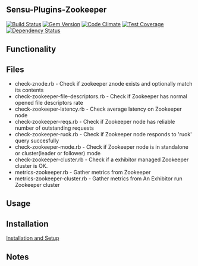 ## Sensu-Plugins-Zookeeper

[![Build Status](https://travis-ci.org/sensu-plugins/sensu-plugins-zookeeper.svg?branch=master)](https://travis-ci.org/sensu-plugins/sensu-plugins-zookeeper)
[![Gem Version](https://badge.fury.io/rb/sensu-plugins-zookeeper.svg)](http://badge.fury.io/rb/sensu-plugins-zookeeper)
[![Code Climate](https://codeclimate.com/github/sensu-plugins/sensu-plugins-zookeeper/badges/gpa.svg)](https://codeclimate.com/github/sensu-plugins/sensu-plugins-zookeeper)
[![Test Coverage](https://codeclimate.com/github/sensu-plugins/sensu-plugins-zookeeper/badges/coverage.svg)](https://codeclimate.com/github/sensu-plugins/sensu-plugins-zookeeper)
[![Dependency Status](https://gemnasium.com/sensu-plugins/sensu-plugins-zookeeper.svg)](https://gemnasium.com/sensu-plugins/sensu-plugins-zookeeper)

## Functionality

## Files

* check-znode.rb - Check if zookeeper znode exists and optionally match its contents
* check-zookeeper-file-descriptors.rb - Check if Zookeeper has normal opened file descriptors rate
* check-zookeeper-latency.rb - Check average latency on Zookeeper node
* check-zookeeper-reqs.rb - Check if Zookeeper node has reliable number of outstanding requests
* check-zookeeper-ruok.rb - Check if Zookeeper node responds to 'ruok' query succesfully
* check-zookeeper-mode.rb - Check if Zookeeper node is in standalone or cluster(leader or follower) mode
* check-zookeeper-cluster.rb - Check if a exhibitor managed Zookeeper cluster is OK.
* metrics-zookeeper.rb - Gather metrics from Zookeeper
* metrics-zookeeper-cluster.rb - Gather metrics from An Exhibitor run Zookeeper cluster

## Usage

## Installation

[Installation and Setup](http://sensu-plugins.io/docs/installation_instructions.html)

## Notes
